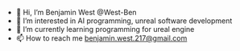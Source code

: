- 👋 Hi, I’m Benjamin West @West-Ben
- 👀 I’m interested in AI programming, unreal software development
- 🌱 I’m currently learning programming for ureal engine
- 📫 How to reach me 
benjamin.west.217@gmail.com

<!---
West-Ben/West-Ben is a ✨ special ✨ repository because its `README.md` (this file) appears on your GitHub profile.
You can click the Preview link to take a look at your changes.
--->
